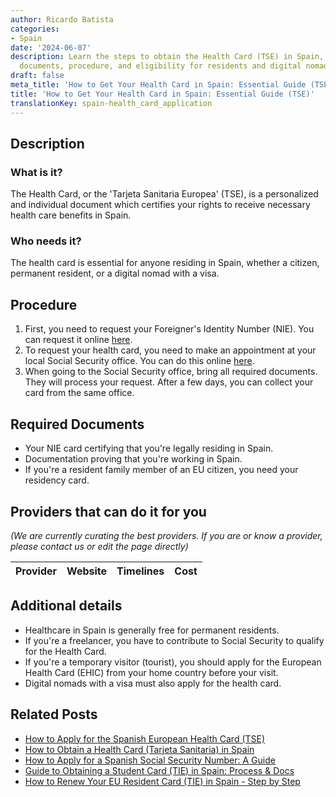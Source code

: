 ```yaml
---
author: Ricardo Batista
categories:
- Spain
date: '2024-06-07'
description: Learn the steps to obtain the Health Card (TSE) in Spain, including necessary
  documents, procedure, and eligibility for residents and digital nomads.
draft: false
meta_title: 'How to Get Your Health Card in Spain: Essential Guide (TSE)'
title: 'How to Get Your Health Card in Spain: Essential Guide (TSE)'
translationKey: spain-health_card_application
---
```


## Description
### What is it?
The Health Card, or the 'Tarjeta Sanitaria Europea' (TSE), is a personalized and individual document which certifies your rights to receive necessary health care benefits in Spain.

### Who needs it?
The health card is essential for anyone residing in Spain, whether a citizen, permanent resident, or a digital nomad with a visa.

## Procedure
1. First, you need to request your Foreigner's Identity Number (NIE). You can request it online [here](https://sede.policia.gob.es/NieCertificado/).
2. To request your health card, you need to make an appointment at your local Social Security office. You can do this online [here](https://www.seg-social.es/wps/portal/wss/internet/Inicio).
3. When going to the Social Security office, bring all required documents. They will process your request. After a few days, you can collect your card from the same office.

## Required Documents
- Your NIE card certifying that you're legally residing in Spain. 
- Documentation proving that you're working in Spain.
- If you're a resident family member of an EU citizen, you need your residency card.

## Providers that can do it for you

_(We are currently curating the best providers. If you are or know a provider, please contact us or edit the page directly)_

| Provider        |     Website     |     Timelines    |       Cost      |
| --------------- | --------------- |  :-------------: | :-------------: |

## Additional details
- Healthcare in Spain is generally free for permanent residents. 
- If you're a freelancer, you have to contribute to Social Security to qualify for the Health Card.
- If you're a temporary visitor (tourist), you should apply for the European Health Card (EHIC) from your home country before your visit.
- Digital nomads with a visa must also apply for the health card.


## Related Posts

- [How to Apply for the Spanish European Health Card (TSE)](https://tramitit.com/guides/spain/health_card_renewal/)
- [How to Obtain a Health Card (Tarjeta Sanitaria) in Spain](https://tramitit.com/guides/spain/tarjeta_sanitaria/)
- [How to Apply for a Spanish Social Security Number: A Guide](https://tramitit.com/guides/spain/spanish_social_security_number/)
- [Guide to Obtaining a Student Card (TIE) in Spain: Process & Docs](https://tramitit.com/guides/spain/student_card_application/)
- [How to Renew Your EU Resident Card (TIE) in Spain - Step by Step](https://tramitit.com/guides/spain/eu_resident_card_renewal/)